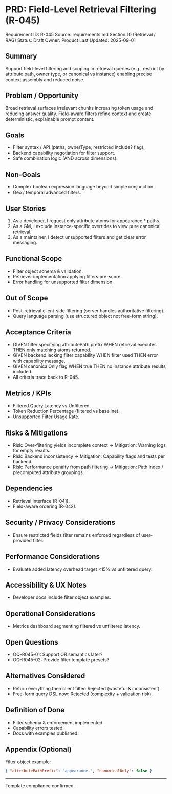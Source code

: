 # PRD: Field-Level Retrieval Filtering (R-045)

Requirement ID: R-045
Source: requirements.md Section 10 (Retrieval / RAG)
Status: Draft
Owner: Product
Last Updated: 2025-09-01

## Summary

Support field-level filtering and scoping in retrieval queries (e.g., restrict by attribute path, owner type, or canonical vs instance) enabling precise context assembly and reduced noise.

## Problem / Opportunity

Broad retrieval surfaces irrelevant chunks increasing token usage and reducing answer quality. Field-aware filters refine context and create deterministic, explainable prompt content.

## Goals

- Filter syntax / API (paths, ownerType, restricted include? flag).
- Backend capability negotiation for filter support.
- Safe combination logic (AND across dimensions).

## Non-Goals

- Complex boolean expression language beyond simple conjunction.
- Geo / temporal advanced filters.

## User Stories

1. As a developer, I request only attribute atoms for appearance.* paths.
2. As a GM, I exclude instance-specific overrides to view pure canonical retrieval.
3. As a maintainer, I detect unsupported filters and get clear error messaging.

## Functional Scope

- Filter object schema & validation.
- Retriever implementation applying filters pre-score.
- Error handling for unsupported filter dimension.

## Out of Scope

- Post-retrieval client-side filtering (server handles authoritative filtering).
- Query language parsing (use structured object not free-form string).

## Acceptance Criteria

- GIVEN filter specifying attributePath prefix WHEN retrieval executes THEN only matching atoms returned.
- GIVEN backend lacking filter capability WHEN filter used THEN error with capability message.
- GIVEN canonicalOnly flag WHEN true THEN no instance attribute results included.
- All criteria trace back to R-045.

## Metrics / KPIs

- Filtered Query Latency vs Unfiltered.
- Token Reduction Percentage (filtered vs baseline).
- Unsupported Filter Usage Rate.

## Risks & Mitigations

- Risk: Over-filtering yields incomplete context → Mitigation: Warning logs for empty results.
- Risk: Backend inconsistency → Mitigation: Capability flags and tests per backend.
- Risk: Performance penalty from path filtering → Mitigation: Path index / precomputed attribute groupings.

## Dependencies

- Retrieval interface (R-041).
- Field-aware ordering (R-042).

## Security / Privacy Considerations

- Ensure restricted fields filter remains enforced regardless of user-provided filter.

## Performance Considerations

- Evaluate added latency overhead target <15% vs unfiltered query.

## Accessibility & UX Notes

- Developer docs include filter object examples.

## Operational Considerations

- Metrics dashboard segmenting filtered vs unfiltered latency.

## Open Questions

- OQ-R045-01: Support OR semantics later?
- OQ-R045-02: Provide filter template presets?

## Alternatives Considered

- Return everything then client filter: Rejected (wasteful & inconsistent).
- Free-form query DSL now: Rejected (complexity + validation risk).

## Definition of Done

- Filter schema & enforcement implemented.
- Capability errors tested.
- Docs with examples published.

## Appendix (Optional)

Filter object example:

```json
{ "attributePathPrefix": "appearance.", "canonicalOnly": false }
```

---
Template compliance confirmed.
